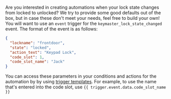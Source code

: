 Are you interested in creating automations when your lock state changes from locked to unlocked? We try to provide some good defaults out of the box, but in case these don't meet your needs, feel free to build your own! You will want to use an `event` trigger for the `keymaster_lock_state_changed` event. The format of the event is as follows:

```json
{
  "lockname": "frontdoor",
  "state": "locked",
  "action_text": "Keypad Lock",
  "code_slot": 1,
  "code_slot_name": "Jack"
}
```

You can access these parameters in your conditions and actions for the automation by by using [trigger templates](https://www.home-assistant.io/docs/automation/templating/#event). For example, to use the name that's entered into the code slot, use `{{ trigger.event.data.code_slot_name }}`